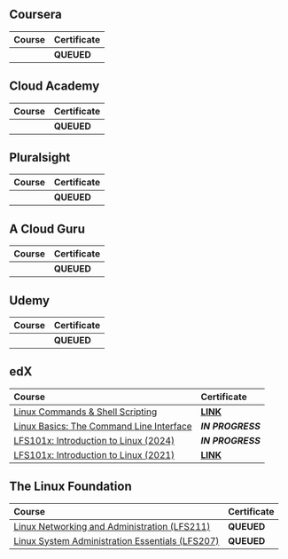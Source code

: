 ## Coursera

<div align="justify">

| Course | Certificate |
| :----- | :----- |
| []() | **QUEUED** |

</div>

## Cloud Academy

<div align="justify">

| Course | Certificate |
| :----- | :----- |
| []() | **QUEUED** |

</div>

## Pluralsight

<div align="justify">

| Course | Certificate |
| :----- | :----- |
| []() | **QUEUED** |

</div>

## A Cloud Guru

<div align="justify">

| Course | Certificate |
| :----- | :----- |
| []() | **QUEUED** |

</div>

## Udemy

<div align="justify">

| Course | Certificate |
| :----- | :----- |
| []() | **QUEUED** |

</div>

## edX

<div align="justify">

| Course | Certificate |
| :----- | :----- |
| [Linux Commands & Shell Scripting](https://www.edx.org/learn/linux/ibm-linux-commands-shell-scripting) | [**LINK**](https://storage.googleapis.com/course-certificates/06-01-edx/lx0117en-linux-commands-and-shell-scripting.pdf) |
| [Linux Basics: The Command Line Interface](https://www.edx.org/learn/linux/dartmouth-college-linux-basics-the-command-line-interface) | **_IN PROGRESS_** |
| [LFS101x: Introduction to Linux (2024)](https://www.edx.org/learn/linux/the-linux-foundation-introduction-to-linux) | **_IN PROGRESS_** |
| [LFS101x: Introduction to Linux (2021)](https://www.edx.org/learn/linux/the-linux-foundation-introduction-to-linux) | [**LINK**](https://storage.googleapis.com/course-certificates/06-01-edx/lfs101x-introduction-to-linux.pdf) |

</div>

## The Linux Foundation

<div align="justify">

| Course | Certificate |
| :----- | :----- |
| [Linux Networking and Administration (LFS211)](https://training.linuxfoundation.org/training/linux-networking-and-administration/) | **QUEUED** |
| [Linux System Administration Essentials (LFS207)](https://training.linuxfoundation.org/training/linux-system-administration-essentials-lfs207/) | **QUEUED** |

</div>
